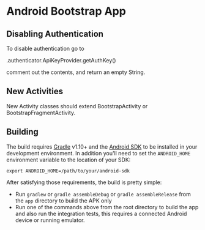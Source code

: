 # Android Bootstrap App

## Disabling Authentication

To disable authentication go to

.authenticator.ApiKeyProvider.getAuthKey()

comment out the contents, and return an empty String.


## New Activities

New Activity classes should extend BootstrapActivity or BootstrapFragmentActivity.


## Building

The build requires [Gradle](http://www.gradle.org/downloads)
v1.10+ and the [Android SDK](http://developer.android.com/sdk/index.html)
to be installed in your development environment. In addition you'll need to set
the `ANDROID_HOME` environment variable to the location of your SDK:

    export ANDROID_HOME=/path/to/your/android-sdk

After satisfying those requirements, the build is pretty simple:

* Run `gradlew` or `gradle assembleDebug` or `gradle assembleRelease` from the `app` directory to build the APK only
* Run one of the commands above from the root directory to build the app and also run
  the integration tests, this requires a connected Android device or running
  emulator.
